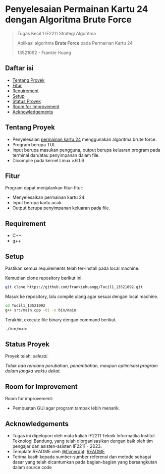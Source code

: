 # Penyelesaian **Permainan Kartu 24** dengan Algoritma Brute Force
> Tugas Kecil 1 IF2211 Strategi Algoritma
>
> Aplikasi algoritma **Brute Force** pada Permainan Kartu 24
>
> 13521092 - Frankie Huang

## Daftar isi
* [Tentang Proyek](#tentang-proyek)
* [Fitur](#fitur)
* [Requirement](#requirement)
* [Setup](#setup)
* [Status Proyek](#status-proyek)
* [Room for Improvement](#room-for-improvement)
* [Acknowledgements](#acknowledgements)


## Tentang Proyek
- Penyelesaian [permainan kartu 24](http://24solver.us-west-2.elasticbeanstalk.com/?n1=1&n2=11&n3=12&n4=13) menggunakan algoritma brute force.
- Program berupa TUI.
- Input berupa masukan pengguna, output berupa keluaran program pada terminal dan/atau penyimpanan dalam file.
- Dicompile pada kernel Linux v.6.1.6


## Fitur
Program dapat menjalankan fitur-fitur:
- Menyelesaikan permainan kartu 24.
- Input berupa kartu acak.
- Output berupa penyimpanan keluaran pada file.


## Requirement
- C++
- g++


## Setup
Pastikan semua requirements telah ter-install pada local machine.

Kemudian clone repository berikut ini.
```sh
git clone https://github.com/frankiehuangg/Tucil1_13521092.git
```

Masuk ke repository, lalu compile ulang agar sesuai dengan local machine.
```sh
cd Tucil1_13521092
g++ src/main.cpp -O1 -o bin/main
```

Terakhir, execute file binary dengan command berikut.
```sh
./bin/main
```


## Status Proyek
Proyek telah: _selesai_.

*Tidak ada rencana perubahan, penambahan, maupun optimisasi program dalam jangka waktu dekat.*


## Room for Improvement
Room for improvement:
- Pembuatan GUI agar program tampak lebih menarik.


## Acknowledgements
- Tugas ini dipelopori oleh mata kuliah IF2211 Teknik Informatika Institut Teknologi Bandung, yang telah diorganisasikan dengan baik oleh tim pengajar dan asisten-asisten IF2211 - 2023.
- Template README oleh [@flynerdpl](https://www.flynerd.pl/): [README](https://github.com/ritaly/README-cheatsheet)
- Terima kasih kepada sumber-sumber referensi dan metode sebagai dasar yang telah dicantumkan pada bagian-bagian yang bersangkutan dalam source code
